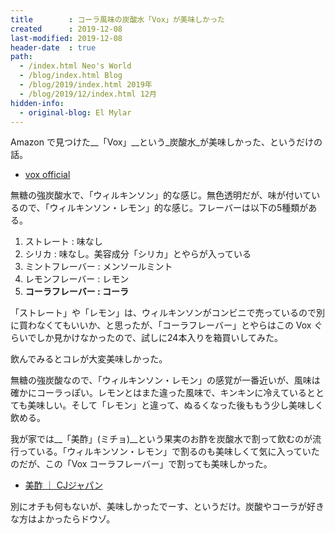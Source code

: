 ```yaml
---
title        : コーラ風味の炭酸水「Vox」が美味しかった
created      : 2019-12-08
last-modified: 2019-12-08
header-date  : true
path:
  - /index.html Neo's World
  - /blog/index.html Blog
  - /blog/2019/index.html 2019年
  - /blog/2019/12/index.html 12月
hidden-info:
  - original-blog: El Mylar
---
```


Amazon で見つけた__「Vox」__という_炭酸水_が美味しかった、というだけの話。

- [vox official](http://www.vox.jp/)

無糖の強炭酸水で、「ウィルキンソン」的な感じ。無色透明だが、味が付いているので、「ウィルキンソン・レモン」的な感じ。フレーバーは以下の5種類がある。

1. ストレート : 味なし
2. シリカ : 味なし。美容成分「シリカ」とやらが入っている
3. ミントフレーバー : メンソールミント
4. レモンフレーバー : レモン
5. __コーラフレーバー : コーラ__

「ストレート」や「レモン」は、ウィルキンソンがコンビニで売っているので別に買わなくてもいいか、と思ったが、「コーラフレーバー」とやらはこの Vox ぐらいでしか見かけなかったので、試しに24本入りを箱買いしてみた。

飲んでみるとコレが大変美味しかった。

無糖の強炭酸なので、「ウィルキンソン・レモン」の感覚が一番近いが、風味は確かにコーラっぽい。レモンとはまた違った風味で、キンキンに冷えているととても美味しい。そして「レモン」と違って、ぬるくなった後ももう少し美味しく飲める。

我が家では__「美酢」(ミチョ)__という果実のお酢を炭酸水で割って飲むのが流行っている。「ウィルキンソン・レモン」で割るのも美味しくて気に入っていたのだが、この「Vox コーラフレーバー」で割っても美味しかった。

- [美酢 ｜ CJジャパン](http://www.cjjapan.net/micho/)

別にオチも何もないが、美味しかったでーす、というだけ。炭酸やコーラが好きな方はよかったらドウゾ。
